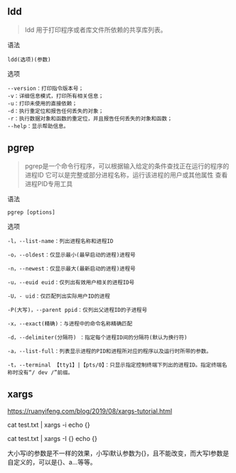 ## ldd
>ldd 用于打印程序或者库文件所依赖的共享库列表。


语法

```shell
ldd(选项)(参数)
```


选项

```shell
--version：打印指令版本号；
-v：详细信息模式，打印所有相关信息；
-u：打印未使用的直接依赖；
-d：执行重定位和报告任何丢失的对象；
-r：执行数据对象和函数的重定位，并且报告任何丢失的对象和函数；
--help：显示帮助信息。
```



## pgrep
>pgrep是一个命令行程序，可以根据输入给定的条件查找正在运行的程序的进程ID
 它可以是完整或部分进程名称，运行该进程的用户或其他属性
 查看进程PID专用工具


语法

```
pgrep [options]
```


选项
```shell
-l，--list-name：列出进程名称和进程ID

-o，--oldest：仅显示最小(最早启动的进程)进程号

-n，--newest：仅显示最大(最新启动的进程)进程号

-u，--euid euid：仅列出有效用户相关的进程ID号

-U，- uid：仅匹配列出实际用户ID的进程

-P(大写)，--parent ppid：仅列出父进程ID的子进程号

-x，--exact(精确)：与进程中的命令名称精确匹配

-d，--delimiter(分隔符) ：指定每个进程ID间的分隔符(默认为换行符)

-a，--list-full：列表显示进程的PID和进程所对应的程序以及运行时所带的参数。

-t，--terminal 【tty1】|【pts/0】：只显示指定控制终端下列出的进程ID。指定终端名称时没有“/ dev /”前缀。
```

## xargs
https://ruanyifeng.com/blog/2019/08/xargs-tutorial.html


cat test.txt | xargs -i echo {}

cat test.txt | xargs -I {} echo {}

大小写i的参数是不一样的效果，小写i默认参数为{}，且不能改变，而大写I参数是自定义的，可以是{}、a...等等。